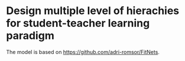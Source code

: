 # Design multiple level of hierachies for student-teacher learning paradigm

The model is based on https://github.com/adri-romsor/FitNets.


